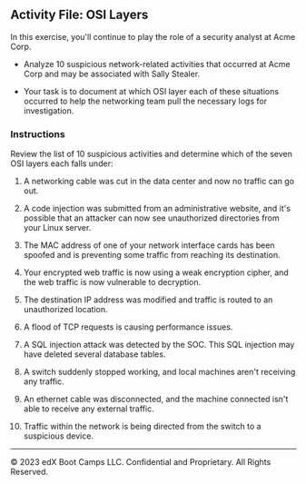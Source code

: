 ##  Activity File: OSI Layers

 In this exercise, you'll continue to play the role of a security analyst at Acme Corp. 

- Analyze 10 suspicious network-related activities that occurred at Acme Corp and may be associated with Sally Stealer.

- Your task is to document at which OSI layer each of these situations occurred to help the networking team pull the necessary logs for investigation.

### Instructions 
   
Review the list of 10 suspicious activities and determine which of the seven OSI layers each falls under:

1) A networking cable was cut in the data center and now no traffic can go out.
    
2) A code injection was submitted from an administrative website, and it's possible that an attacker can now see unauthorized directories from your Linux server.
    
3) The MAC address of one of your network interface cards has been spoofed and is preventing some traffic from reaching its destination.
    
4) Your encrypted web traffic is now using a weak encryption cipher, and the web traffic is now vulnerable to decryption.
    
5) The destination IP address was modified and traffic is routed to an unauthorized location.
    
6) A flood of TCP requests is causing performance issues.
    
7) A SQL injection attack was detected by the SOC. This SQL injection may have deleted several database tables.
    
8) A switch suddenly stopped working, and local machines aren't receiving any traffic.
    
9) An ethernet cable was disconnected, and the machine connected isn't able to receive any external traffic.
    
10) Traffic within the network is being directed from the switch to a suspicious device.
    
---
&copy; 2023 edX Boot Camps LLC. Confidential and Proprietary. All Rights Reserved.
   